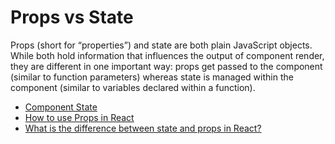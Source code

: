 # Props vs State

Props (short for “properties”) and state are both plain JavaScript objects. While both hold information that influences the output of component render, they are different in one important way: props get passed to the component (similar to function parameters) whereas state is managed within the component (similar to variables declared within a function).

- [Component State](https://reactjs.org/docs/faq-state.html)
- [How to use Props in React](https://www.robinwieruch.de/react-pass-props-to-component/)
- [What is the difference between state and props in React?](https://stackoverflow.com/questions/27991366/what-is-the-difference-between-state-and-props-in-react)
